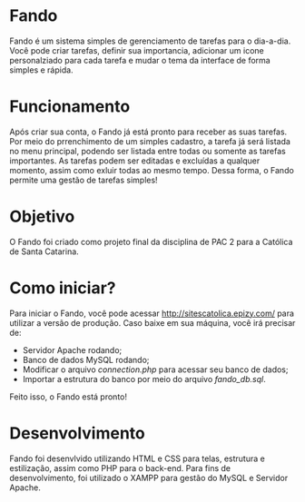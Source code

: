 # Fando

Fando é um sistema simples de gerenciamento de tarefas para o dia-a-dia. Você pode criar tarefas, definir sua importancia, adicionar um icone personalziado para cada tarefa e mudar o tema da interface de forma simples e rápida.

# Funcionamento

Após criar sua conta, o Fando já está pronto para receber as suas tarefas. Por meio do prrenchimento de um simples cadastro, a tarefa já será listada no menu principal, podendo ser listada entre todas ou somente as tarefas importantes. As tarefas podem ser editadas e excluídas a qualquer momento, assim como exluir todas ao mesmo tempo. Dessa forma, o Fando permite uma gestão de tarefas simples! 

# Objetivo

O Fando foi criado como projeto final da disciplina de PAC 2 para a Católica de Santa Catarina.

# Como iniciar?

Para iniciar o Fando, você pode acessar http://sitescatolica.epizy.com/ para utilizar a versão de produção. Caso baixe em sua máquina, você irá precisar de:
* Servidor Apache rodando;
* Banco de dados MySQL rodando;
* Modificar o arquivo *connection.php* para acessar seu banco de dados;
* Importar a estrutura do banco por meio do arquivo *fando_db.sql*.

Feito isso, o Fando está pronto!

# Desenvolvimento

Fando foi desenvlvido utilizando HTML e CSS para telas, estrutura e estilização, assim como PHP para o back-end. Para fins de desenvolvimento, foi utilizado o XAMPP para gestão do MySQL e Servidor Apache.
